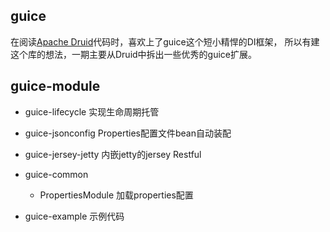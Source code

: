 ## guice

在阅读[Apache Druid](https://github.com/apache/incubator-druid)代码时，喜欢上了guice这个短小精悍的DI框架，
所以有建这个库的想法，一期主要从Druid中拆出一些优秀的guice扩展。


## guice-module

 * guice-lifecycle 实现生命周期托管
 
 * guice-jsonconfig Properties配置文件bean自动装配
 
 * guice-jersey-jetty 内嵌jetty的jersey Restful
 
 * guice-common
 
    * PropertiesModule 加载properties配置
 
 * guice-example 示例代码
